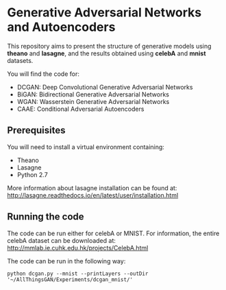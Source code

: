 # Generative Adversarial Networks and Autoencoders

This repository aims to present the structure of generative models using **theano** and **lasagne**, and the results obtained using **celebA** and **mnist** datasets. 

You will find the code for: 
* DCGAN: Deep Convolutional Generative Adversarial Networks
* BiGAN: Bidirectional Generative Adversarial Networks
* WGAN: Wasserstein Generative Adversarial Networks
* CAAE: Conditional Adversarial Autoencoders

## Prerequisites
You will need to install a virtual environment containing:
* Theano
* Lasagne
* Python 2.7


More information about lasagne installation can be found at: http://lasagne.readthedocs.io/en/latest/user/installation.html

## Running the code 
The code can be run either for celebA or MNIST. 
For information, the entire celebA dataset can be downloaded at: http://mmlab.ie.cuhk.edu.hk/projects/CelebA.html

The code can be run in the following way: 
```
python dcgan.py --mnist --printLayers --outDir '~/AllThingsGAN/Experiments/dcgan_mnist/'
```

